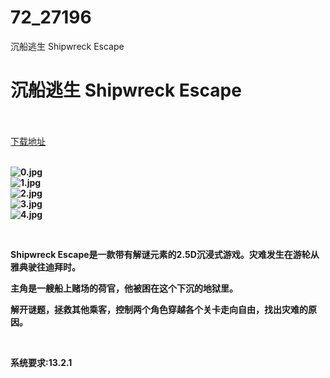 # 72_27196
沉船逃生 Shipwreck Escape
# 沉船逃生 Shipwreck Escape
 <br/></br>
[下载地址](https://www.switch520.cc/article/27196 "下载地址")
<br/></br>

<p><strong><img title="0.jpg" src="https://www.switch520.cc/muke_img/2022_02_17_751093d04f7d1.jpg" alt="0.jpg"></strong><br>
<strong><img title="1.jpg" src="https://www.switch520.cc/muke_img/2022_02_17_c802da981cf6c.jpg" alt="1.jpg"></strong><br>
<strong><img title="2.jpg" src="https://www.switch520.cc/muke_img/2022_02_17_e7360f37e72bb.jpg" alt="2.jpg"></strong><br>
<strong><img title="3.jpg" src="https://www.switch520.cc/muke_img/2022_02_17_197f9e69384f3.jpg" alt="3.jpg"></strong><br>
<strong><img title="4.jpg" src="https://www.switch520.cc/muke_img/2022_02_17_158dd78c7a369.jpg" alt="4.jpg">&nbsp;</strong></p>
<p>&nbsp;</p>
<p><strong>Shipwreck Escape是一款带有解谜元素的2.5D沉浸式游戏。灾难发生在游轮从雅典驶往迪拜时。</strong></p>
<p><strong>主角是一艘船上赌场的荷官，他被困在这个下沉的地狱里。</strong></p>
<p><strong>解开谜题，拯救其他乘客，控制两个角色穿越各个关卡走向自由，找出灾难的原因。</strong></p>
<p>&nbsp;</p>
<p><strong>系统要求:13.2.1</strong></p>



